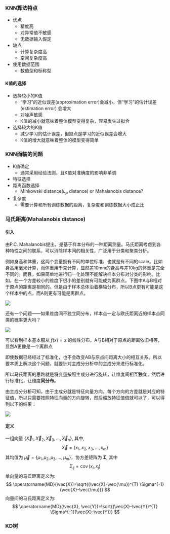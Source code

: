 ### KNN算法特点

- 优点
  - 精度高
  - 对异常值不敏感
  - 无数据输入假定
- 缺点
  - 计算复杂度高
  - 空间复杂度高
- 使用数据范围
  - 数值型和标称型



#### K值的选择

- 选择较小的K值
  - “学习”的近似误差(approximation error)会减小，但“学习”的估计误差(estimation error) 会增大
  - 对噪声敏感
  - K值的减小就意味着整体模型变得复杂，容易发生过拟合
- 选择较大的K值
  - 减少学习的估计误差，但缺点是学习的近似误差会增大
  - K值的增大就意味着整体的模型变得简单



### KNN面临的问题

- K值确定
  - 通常采用经验法则，且K值对准确度的影响非单调
- 特征选择
- 距离函数选择
  - Minkowski distance($L_p$ distance) or Mahalanobis distance?
- 复杂度
  - 需要计算和所有训练数据的距离，复杂度和训练数据大小成正比





###  马氏距离(Mahalanobis distance)

#### 引入

由P.C. Mahalanobis提出，是基于样本分布的一种距离测量。马氏距离考虑到各种特性之间的联系，可以消除样本间的相关性，广泛用于分类和聚类分析。

例如身高和体重，这两个变量拥有不同的单位标准，也就是有不同的scale。比如身高用毫米计算，而体重用千克计算，显然差10mm的身高与差10kg的体重是完全不同的。而且，如果简单地进行归一化处理不能解决样本分布对分类的影响。比如，在一个方差较小的维度下很小的差别就有可能成为离群点，下图中A与B相对于原点的距离是相同的。但是由于样本总体沿着横轴分布，所以B点更有可能是这个样本中的点，而A则更有可能是离群点。

![](https://pic4.zhimg.com/v2-6f5d1b59fd1687cfeecd0c6991c6db77_r.jpg)

还有一个问题——如果维度间不独立同分布，样本点一定与欧氏距离近的样本点同类的概率更大吗？

![](https://pic3.zhimg.com/v2-3cee35b79d272dda86e2604c160934ee_r.jpg)

可以看到样本基本服从 $f(x) = x$ 的线性分布，A与B相对于原点的距离依旧相等，显然A更像是一个离群点

即使数据已经经过了标准化，也不会改变AB与原点间距离大小的相互关系。所以要本质上解决这个问题，就要针对主成分分析中的主成分来进行标准化。

所以马氏距离的思路就是将变量按照主成分进行旋转，让维度间相互**独立**，然后进行标准化，让维度**同分布**。

由主成分分析可知，由于主成分就是特征向量方向，每个方向的方差就是对应的特征值，所以只需要按照特征向量的方向旋转，然后缩放特征值倍就可以了，可以得到以下的结果：

![](https://pic3.zhimg.com/80/v2-068306ff7e62b7af24b126eafe0b8bc6_720w.jpg)

#### 定义

一组向量 $\left\{\vec{X}_{1}, \vec{X}_{2}, \vec{X}_{3}, \ldots, \vec{X}_{n}\right\}$, 其中,
$$
\vec{X}=\left\{x_{1}, x_{2}, x_{3}, \ldots, x_{m}\right\}
$$
其均值为 $\vec{\mu}=\left\{\mu_{1}, \mu_{2}, \mu_{3}, \ldots, \mu_{m}\right\}$，协方差矩阵为 $\boldsymbol{\Sigma}$, 其中
$$
\Sigma_{i j}=\operatorname{cov}\left(x_{i}, x_{j}\right)
$$
单向量的马氏距离定义为:
$$
\operatorname{MD}(\vec{X})=\sqrt{(\vec{X}-\vec{\mu})^{T} \Sigma^{-1}(\vec{X}-\vec{\mu})}
$$
向量间的马氏距离定义为:
$$
\operatorname{MD}(\vec{X}, \vec{Y})=\sqrt{(\vec{X}-\vec{Y})^{T} \Sigma^{-1}(\vec{X}-\vec{Y})}
$$






### KD树

